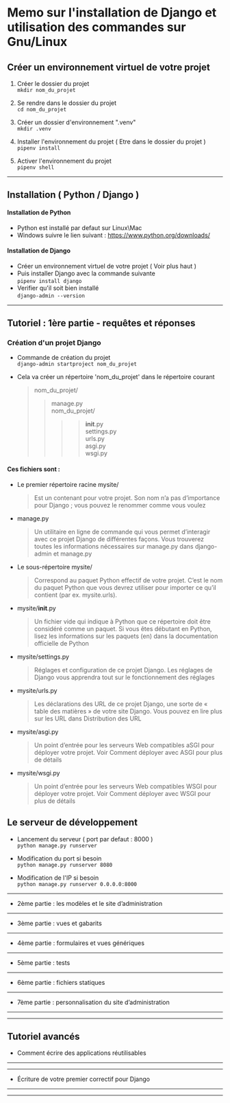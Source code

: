 # Memo sur l'installation de Django et utilisation des commandes sur Gnu/Linux
## Créer un environnement virtuel de votre projet  
1. Créer le dossier du projet  
`mkdir nom_du_projet`  

2. Se rendre dans le dossier du projet  
`cd nom_du_projet`  

3. Créer un dossier d'environnement ".venv"  
`mkdir .venv`  

4. Installer l'environnement du projet ( Etre dans le dossier du projet )  
`pipenv install` 

5. Activer l'environnement du projet  
`pipenv shell`  
---
## Installation ( Python / Django )  
#### Installation de Python  
- Python est installé par defaut sur Linux\Mac  
- Windows suivre le lien suivant : https://www.python.org/downloads/  

#### Installation de Django  
- Créer un environnement virtuel de votre projet ( Voir plus haut )  
- Puis installer Django avec la commande suivante  
`pipenv install django`  
- Verifier qu'il soit bien installé  
`django-admin --version`  
---
## Tutoriel : 1ère partie - requêtes et réponses 
### Création d'un projet Django
- Commande de création du projet  
`django-admin startproject nom_du_projet`  

- Cela va créer un répertoire 'nom_du_projet' dans le répertoire courant  
    > nom_du_projet/  
    >>  manage.py  
    >> nom_du_projet/  
    >>>> __init__.py  
    >>>> settings.py  
    >>>> urls.py  
    >>>> asgi.py  
    >>>> wsgi.py  

#### Ces fichiers sont :  
- Le premier répertoire racine mysite/  
    > Est un contenant pour votre projet. Son nom n’a pas d’importance pour Django ; vous pouvez le renommer comme vous voulez  

- manage.py  
    > Un utilitaire en ligne de commande qui vous permet d’interagir avec ce projet Django de différentes façons. Vous trouverez toutes les informations nécessaires sur manage.py dans django-admin et manage.py  

- Le sous-répertoire mysite/  
    > Correspond au paquet Python effectif de votre projet. C’est le nom du paquet Python que vous devrez utiliser pour importer ce qu’il contient (par ex. mysite.urls).

- mysite/__init__.py  
    > Un fichier vide qui indique à Python que ce répertoire doit être considéré comme un paquet. Si vous êtes débutant en Python, lisez les informations sur les paquets (en) dans la documentation officielle de Python  

- mysite/settings.py  
    > Réglages et configuration de ce projet Django. Les réglages de Django vous apprendra tout sur le fonctionnement des réglages  

- mysite/urls.py  
    > Les déclarations des URL de ce projet Django, une sorte de « table des matières » de votre site Django. Vous pouvez en lire plus sur les URL dans Distribution des URL

- mysite/asgi.py  
    > Un point d’entrée pour les serveurs Web compatibles aSGI pour déployer votre projet. Voir Comment déployer avec ASGI pour plus de détails  

- mysite/wsgi.py  
    > Un point d’entrée pour les serveurs Web compatibles WSGI pour déployer votre projet. Voir Comment déployer avec WSGI pour plus de détails  

## Le serveur de développement
- Lancement du serveur ( port par defaut : 8000 )  
`python manage.py runserver`

- Modification du port si besoin  
`python manage.py runserver 8080`  

- Modification de l'IP si besoin  
`python manage.py runserver 0.0.0.0:8000`



 
---  
* 2ème partie : les modèles et le site d’administration  
---  
* 3ème partie : vues et gabarits  
---  
* 4ème partie : formulaires et vues génériques  
---  
* 5ème partie : tests  
---  
* 6ème partie : fichiers statiques  
---  
* 7ème partie : personnalisation du site d’administration  
---  
---  
##  Tutoriel avancés  
* Comment écrire des applications réutilisables
---
---
* Écriture de votre premier correctif pour Django  
---
---
<!-- ## Configuration et utilisation de Django ( Modèle MVT )   
1. Configuration du fichier 'settings.py' du projet ( Dans le sous-dossier du dossier principal )  
    - Structure du fichier settings.py  
        > BASE_DIR : Chemin parent du projet  
        
        > DEBUG = True : Affiche les erreurs du programme ( Ne pas laisser 'True' en production )  
        
        > DATABASES : Gestion de la base de donnée  
        
        > LANGUAGE_CODE : Langage du code (fr-FR pour mettre en francais )  
        
        > INSTALLED_APPS : Applications par defaut et celles créées pour le projet  

2. Les applications
    - ... -->
